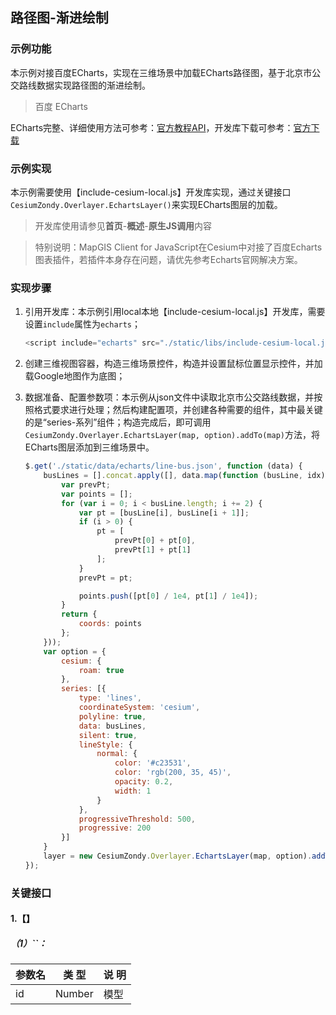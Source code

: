## 路径图-渐进绘制

### 示例功能

本示例对接百度ECharts，实现在三维场景中加载ECharts路径图，基于北京市公交路线数据实现路径图的渐进绘制。

> 百度 ECharts

ECharts完整、详细使用方法可参考：<a href="http://echarts.baidu.com/api.html#echarts" target="_blank">官方教程API</a>，开发库下载可参考：<a href="http://echarts.baidu.com/download.html" target="_blank">官方下载</a>

### 示例实现

本示例需要使用【include-cesium-local.js】开发库实现，通过关键接口`CesiumZondy.Overlayer.EchartsLayer()`来实现ECharts图层的加载。

> 开发库使用请参见**首页**-**概述**-**原生JS调用**内容

> 特别说明：MapGIS Client for JavaScript在Cesium中对接了百度Echarts图表插件，若插件本身存在问题，请优先参考Echarts官网解决方案。

### 实现步骤

1. 引用开发库：本示例引用local本地【include-cesium-local.js】开发库，需要设置`include`属性为`echarts`；

    ```javascript
    <script include="echarts" src="./static/libs/include-cesium-local.js"></script>
    ```

2. 创建三维视图容器，构造三维场景控件，构造并设置鼠标位置显示控件，并加载Google地图作为底图；

3. 数据准备、配置参数项：本示例从json文件中读取北京市公交路线数据，并按照格式要求进行处理；然后构建配置项，并创建各种需要的组件，其中最关键的是“series-系列”组件；构造完成后，即可调用`CesiumZondy.Overlayer.EchartsLayer(map, option).addTo(map)`方法，将ECharts图层添加到三维场景中。

    ```javascript
    $.get('./static/data/echarts/line-bus.json', function (data) {
        busLines = [].concat.apply([], data.map(function (busLine, idx) {
            var prevPt;
            var points = [];
            for (var i = 0; i < busLine.length; i += 2) {
                var pt = [busLine[i], busLine[i + 1]];
                if (i > 0) {
                    pt = [
                        prevPt[0] + pt[0],
                        prevPt[1] + pt[1]
                    ];
                }
                prevPt = pt;

                points.push([pt[0] / 1e4, pt[1] / 1e4]);
            }
            return {
                coords: points
            };
        }));
        var option = {
            cesium: {
                roam: true
            },
            series: [{
                type: 'lines',
                coordinateSystem: 'cesium',
                polyline: true,
                data: busLines,
                silent: true,
                lineStyle: {
                    normal: {
                        color: '#c23531',
                        color: 'rgb(200, 35, 45)',
                        opacity: 0.2,
                        width: 1
                    }
                },
                progressiveThreshold: 500,
                progressive: 200
            }]
        }
        layer = new CesiumZondy.Overlayer.EchartsLayer(map, option).addTo(map);
    });
    ```

### 关键接口

#### 1.【】

##### （1）``：

|参数名|类 型|说 明|
|-|-|-|
|id|Number|模型|
